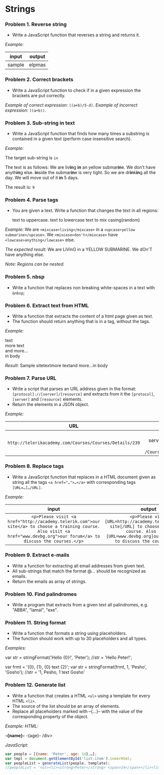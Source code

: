 # Strings

### Problem 1. Reverse string
* Write a JavaScript function that reverses a string and returns it.

_Example:_

|  input | output |
|:------:|:------:|
| sample | elpmas |

### Problem 2. Correct brackets
* Write a JavaScript function to check if in a given expression the brackets are put correctly.

_Example of correct expression:_ `((a+b)/5-d)`.
_Example of incorrect expression:_ `)(a+b))`.

### Problem 3. Sub-string in text
* Write a JavaScript function that finds how many times a substring is contained in a given text (perform case insensitive search).

_Example:_

The target sub-string is `in`

The text is as follows:
We are liv**in**g **in** an yellow submar**in**e. We don't have anyth**in**g else. **in**side the submar**in**e is very tight. So we are dr**in**k**in**g all the day. We will move out of it **in** 5 days.

The result is: `9`

### Problem 4. Parse tags
* You are given a text. Write a function that changes the text in all regions:

    <upcase>text</upcase> to uppercase.
    <lowcase>text</lowcase> to lowercase
    <mixcase>text</mixcase> to mix casing(random)

_Example:_ We are `<mixcase>living</mixcase>` in a `<upcase>yellow submarine</upcase>`. We `<mixcase>don't</mixcase>` have `<lowcase>anything</lowcase>` else.

_The expected result:_
We are LiVinG in a YELLOW SUBMARINE. We dOn'T have anything else.

_Note: Regions can be nested._

### Problem 5. nbsp
* Write a function that replaces non breaking white-spaces in a text with `&nbsp`;

### Problem 6. Extract text from HTML
* Write a function that extracts the content of a html page given as text.
* The function should return anything that is in a tag, without the tags.

_Example:_

  <html>
    <head>
      <title>Sample site</title>
    </head>
    <body>
      <div>text
        <div>more text</div>
        and more...
      </div>
      in body
    </body>
  </html>

_Result:_ Sample sitetextmore textand more...in body

### Problem 7. Parse URL
* Write a script that parses an URL address given in the format: `[protocol]://[server]/[resource]`
  and extracts from it the `[protocol]`, `[server]` and `[resource]` elements.
* Return the elements in a JSON object.

_Example:_

|                 URL                  |                                     result                                     |
|:------------------------------------:|:----------------------------------------------------------------------------------------:|
| `http://telerikacademy.com/Courses/Courses/Details/239` |  { protocol: `http`, <br> server: `telerikacademy.com` <br> resource: `/Courses/Courses/Details/239` |

### Problem 8. Replace tags
* Write a JavaScript function that replaces in a HTML document given as string all the tags `<a href="…">…</a>` with corresponding tags `[URL=…]…/URL]`.

_Example:_

| input | output |
|:-----:|:------:|
| `<p>Please visit <a href="http://academy.telerik.com">our site</a> to choose a training course. Also visit <a href="www.devbg.org">our forum</a> to discuss the courses.</p>` | `<p>Please visit [URL=http://academy.telerik.com]our site[/URL] to choose a training course. Also visit [URL=www.devbg.org]our forum[/URL] to discuss the courses.</p>` |

### Problem 9. Extract e-mails
* Write a function for extracting all email addresses from given text.
* All sub-strings that match the format <identifier>@<host>…<domain> should be recognized as emails.
* Return the emails as array of strings.

### Problem 10. Find palindromes
* Write a program that extracts from a given text all palindromes, e.g. "ABBA", "lamal", "exe".

### Problem 11. String format
* Write a function that formats a string using placeholders.
* The function should work with up to 30 placeholders and all types.

_Examples:_

  var str = stringFormat('Hello {0}!', 'Peter');
  //str = 'Hello Peter!';

  var frmt = '{0}, {1}, {0} text {2}';
  var str = stringFormat(frmt, 1, 'Pesho', 'Gosho');
  //str = '1, Pesho, 1 text Gosho'

### Problem 12. Generate list
* Write a function that creates a HTML `<ul>` using a template for every HTML `<li>`.
* The source of the list should be an array of elements.
* Replace all placeholders marked with –{…}– with the value of the corresponding property of the object.

_Example:_
_HTML:_

  <div data-type="template" id="list-item">
   <strong>-{name}-</strong> <span>-{age}-</span>
  /div>

_JavaScript:_

```javascript
var people = [{name: 'Peter', age: 14},…];
var tmpl = document.getElementById('list-item').innerHtml;
var peopleList = generateList(people, template);
//peopleList = '<ul><li><strong>Peter</strong> <span>14</span></li><li>…</li>…</ul>'
```